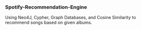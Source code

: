 ### Spotify-Recommendation-Engine

Using Neo4J, Cypher, Graph Databases, and Cosine Similarity to recommend songs based on given albums.
